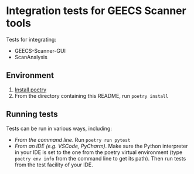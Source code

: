 # Integration tests for GEECS Scanner tools
Tests for integrating:
* GEECS-Scanner-GUI
* ScanAnalysis

## Environment
1. [Install poetry](https://python-poetry.org/docs/#installing-with-the-official-installer)
1. From the directory containing this README, run `poetry install`

## Running tests
Tests can be run in various ways, including:
* *From the command line*. Run `poetry run pytest`
* *From an IDE (e.g. VSCode, PyCharm)*. Make sure the Python interpreter in your 
  IDE is set to the one from the poetry virtual environment (type `poetry env info`
  from the command line to get its path). Then run tests from the test facility 
  of your IDE.

